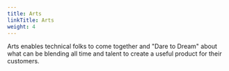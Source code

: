 ```yaml
---
title: Arts
linkTitle: Arts
weight: 4
---
```


Arts enables technical folks to come together and "Dare to Dream" about what can be blending all time and talent to create a useful product for their customers.